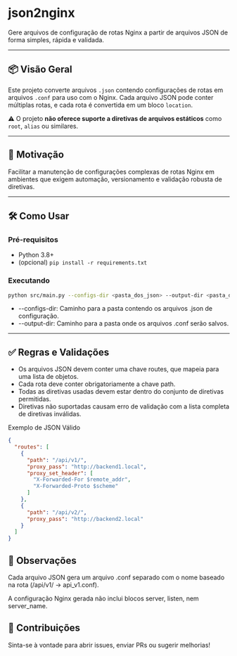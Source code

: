 # json2nginx

Gere arquivos de configuração de rotas Nginx a partir de arquivos JSON de forma simples, rápida e validada.

---

## 📦 Visão Geral

Este projeto converte arquivos `.json` contendo configurações de rotas em arquivos `.conf` para uso com o Nginx. Cada arquivo JSON pode conter múltiplas rotas, e cada rota é convertida em um bloco `location`.

⚠️ O projeto **não oferece suporte a diretivas de arquivos estáticos** como `root`, `alias` ou similares.

---

## 🧠 Motivação

Facilitar a manutenção de configurações complexas de rotas Nginx em ambientes que exigem automação, versionamento e validação robusta de diretivas.

---

## 🛠️ Como Usar

### Pré-requisitos

- Python 3.8+
- (opcional) `pip install -r requirements.txt`

### Executando

```bash
python src/main.py --configs-dir <pasta_dos_json> --output-dir <pasta_de_saida>
```

- --configs-dir: Caminho para a pasta contendo os arquivos .json de configuração.
- --output-dir: Caminho para a pasta onde os arquivos .conf serão salvos.

---
## ✅ Regras e Validações
- Os arquivos JSON devem conter uma chave routes, que mapeia para uma lista de objetos.
- Cada rota deve conter obrigatoriamente a chave path.
- Todas as diretivas usadas devem estar dentro do conjunto de diretivas permitidas.
- Diretivas não suportadas causam erro de validação com a lista completa de diretivas inválidas.

Exemplo de JSON Válido

```json
{
  "routes": [
    {
      "path": "/api/v1/",
      "proxy_pass": "http://backend1.local",
      "proxy_set_header": [
        "X-Forwarded-For $remote_addr",
        "X-Forwarded-Proto $scheme"
      ]
    },
    {
      "path": "/api/v2/",
      "proxy_pass": "http://backend2.local"
    }
  ]
}
```

## 📌 Observações
Cada arquivo JSON gera um arquivo .conf separado com o nome baseado na rota (/api/v1/ → api_v1.conf).

A configuração Nginx gerada não inclui blocos server, listen, nem server_name.

## 🤝 Contribuições
Sinta-se à vontade para abrir issues, enviar PRs ou sugerir melhorias!
